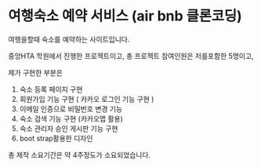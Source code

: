 # 여행숙소 예약 서비스 (air bnb 클론코딩)

여행을할때 숙소를 예약하는 사이트입니다.

중앙HTA 학원에서 진행한 프로젝트이고, 총 프로젝트 참여인원은 저를포함한 5명이고, 

제가 구현한 부분은

1. 숙소 등록 페이지 구현
2. 회원가입 기능 구현 ( 카카오 로그인 기능 구현 )
3. 이메일 인증으로 비밀번호 변경 기능
4. 숙소 검색 기능 구현 (카카오맵 활용)
5. 숙소 관리자 승인 게시판 기능 구현
6. boot strap활용한 디자인

총 제작 소요기간은 약 4주정도가 소요되었습니다.

